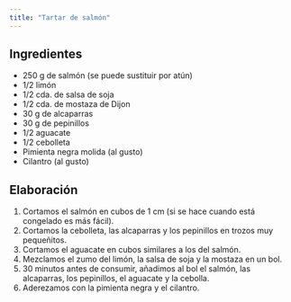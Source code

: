```yaml
---
title: "Tartar de salmón"
---
```


## Ingredientes

- 250 g de salmón (se puede sustituir por atún)
- 1/2 limón
- 1/2 cda. de salsa de soja
- 1/2 cda. de mostaza de Dijon
- 30 g de alcaparras
- 30 g de pepinillos
- 1/2 aguacate
- 1/2 cebolleta
- Pimienta negra molida (al gusto)
- Cilantro (al gusto)


## Elaboración

1. Cortamos el salmón en cubos de 1 cm (si se hace cuando está congelado es más fácil).
2. Cortamos la cebolleta, las alcaparras y los pepinillos en trozos muy pequeñitos.
3. Cortamos el aguacate en cubos similares a los del salmón.
4. Mezclamos el zumo del limón, la salsa de soja y la mostaza en un bol.
5. 30 minutos antes de consumir, añadimos al bol el salmón, las alcaparras, los pepinillos, el aguacate y la cebolla.
6. Aderezamos con la pimienta negra y el cilantro.
